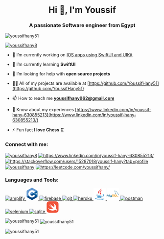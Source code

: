 <h1 align="center">Hi 👋, I'm Youssif</h1>
<h3 align="center">A passionate Software engineer from Egypt</h3>

<p align="left"> <img src="https://komarev.com/ghpvc/?username=youssifhany51&label=Profile%20views&color=0e75b6&style=flat" alt="youssifhany51" /> </p>

<p align="left"> <a href="https://twitter.com/youssifhany8" target="blank"><img src="https://img.shields.io/twitter/follow/youssifhany8?logo=twitter&style=for-the-badge" alt="youssifhany8" /></a> </p>

- 🔭 I’m currently working on [IOS apps using SwiftUI and UIKit](https://github.com/YoussifHany51?tab=repositories)

- 🌱 I’m currently learning **SwiftUI**

- 🤝 I’m looking for help with **open source projects**

- 👨‍💻 All of my projects are available at [https://github.com/YoussifHany51](https://github.com/YoussifHany51)

- 📫 How to reach me **youssifhany962@gmail.com**

- 📄 Know about my experiences [https://www.linkedin.com/in/youssif-hany-630855213](https://www.linkedin.com/in/youssif-hany-630855213/)

- ⚡ Fun fact **I love Chess ♖**

<h3 align="left">Connect with me:</h3>
<p align="left">
<a href="https://twitter.com/youssifhany8" target="blank"><img align="center" src="https://raw.githubusercontent.com/rahuldkjain/github-profile-readme-generator/master/src/images/icons/Social/twitter.svg" alt="youssifhany8" height="30" width="40" /></a>
<a href="https://www.linkedin.com/in/youssif-hany-630855213" target="blank"><img align="center" src="https://raw.githubusercontent.com/rahuldkjain/github-profile-readme-generator/master/src/images/icons/Social/linked-in-alt.svg" alt="https://www.linkedin.com/in/youssif-hany-630855213/" height="30" width="40" /></a>
<a href="https://stackoverflow.com/users/15287018/youssif-hany?tab=profile" target="blank"><img align="center" src="https://raw.githubusercontent.com/rahuldkjain/github-profile-readme-generator/master/src/images/icons/Social/stack-overflow.svg" alt="https://stackoverflow.com/users/15287018/youssif-hany?tab=profile" height="30" width="40" /></a>
<a href="https://instagram.com/youssifhany" target="blank"><img align="center" src="https://raw.githubusercontent.com/rahuldkjain/github-profile-readme-generator/master/src/images/icons/Social/instagram.svg" alt="youssifhany" height="30" width="40" /></a>
<a href="https://leetcode.com/u/YoussifHany962" target="blank"><img align="center" src="https://raw.githubusercontent.com/rahuldkjain/github-profile-readme-generator/master/src/images/icons/Social/leet-code.svg" alt="https://leetcode.com/youssifhany/" height="30" width="40" /></a>
</p>

<h3 align="left">Languages and Tools:</h3>
<p align="left"> <a href="https://aws.amazon.com/amplify/" target="_blank" rel="noreferrer"> <img src="https://docs.amplify.aws/assets/logo-dark.svg" alt="amplify" width="40" height="40"/> </a> <a href="https://www.w3schools.com/cpp/" target="_blank" rel="noreferrer"> <img src="https://raw.githubusercontent.com/devicons/devicon/master/icons/cplusplus/cplusplus-original.svg" alt="cplusplus" width="40" height="40"/> </a> <a href="https://firebase.google.com/" target="_blank" rel="noreferrer"> <img src="https://www.vectorlogo.zone/logos/firebase/firebase-icon.svg" alt="firebase" width="40" height="40"/> </a> <a href="https://git-scm.com/" target="_blank" rel="noreferrer"> <img src="https://www.vectorlogo.zone/logos/git-scm/git-scm-icon.svg" alt="git" width="40" height="40"/> </a> <a href="https://heroku.com" target="_blank" rel="noreferrer"> <img src="https://www.vectorlogo.zone/logos/heroku/heroku-icon.svg" alt="heroku" width="40" height="40"/> </a> <a href="https://www.java.com" target="_blank" rel="noreferrer"> <img src="https://raw.githubusercontent.com/devicons/devicon/master/icons/java/java-original.svg" alt="java" width="40" height="40"/> </a> <a href="https://www.mysql.com/" target="_blank" rel="noreferrer"> <img src="https://raw.githubusercontent.com/devicons/devicon/master/icons/mysql/mysql-original-wordmark.svg" alt="mysql" width="40" height="40"/> </a> <a href="https://postman.com" target="_blank" rel="noreferrer"> <img src="https://www.vectorlogo.zone/logos/getpostman/getpostman-icon.svg" alt="postman" width="40" height="40"/> </a> <a href="https://www.selenium.dev" target="_blank" rel="noreferrer"> <img src="https://raw.githubusercontent.com/detain/svg-logos/780f25886640cef088af994181646db2f6b1a3f8/svg/selenium-logo.svg" alt="selenium" width="40" height="40"/> </a> <a href="https://www.sqlite.org/" target="_blank" rel="noreferrer"> <img src="https://www.vectorlogo.zone/logos/sqlite/sqlite-icon.svg" alt="sqlite" width="40" height="40"/> </a> <a href="https://developer.apple.com/swift/" target="_blank" rel="noreferrer"> <img src="https://raw.githubusercontent.com/devicons/devicon/master/icons/swift/swift-original.svg" alt="swift" width="40" height="40"/> </a> </p>

<p><img align="left" src="https://github-readme-stats.vercel.app/api/top-langs?username=youssifhany51&show_icons=true&locale=en&layout=compact" alt="youssifhany51" /></p>

<p>&nbsp;<img align="center" src="https://github-readme-stats.vercel.app/api?username=youssifhany51&show_icons=true&locale=en" alt="youssifhany51" /></p>

<p><img align="center" src="https://github-readme-streak-stats.herokuapp.com/?user=youssifhany51&" alt="youssifhany51" /></p>

